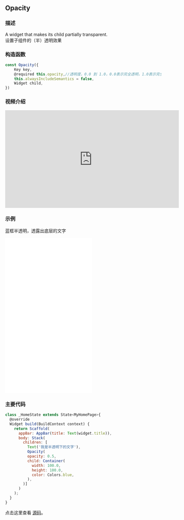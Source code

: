 ## Opacity

### 描述
A widget that makes its child partially transparent.  
设置子组件的（半）透明效果

### 构造函数
```javascript
const Opacity({
    Key key,
    @required this.opacity,//透明度，0.0 到 1.0，0.0表示完全透明，1.0表示完全不透明
    this.alwaysIncludeSemantics = false,
    Widget child,
})
```
### 视频介绍
<iframe width="560" height="315" src="https://www.youtube.com/embed/9hltevOHQBw" frameborder="0" allow="accelerometer; autoplay; encrypted-media; gyroscope; picture-in-picture" allowfullscreen></iframe>

### 示例  
蓝框半透明，透露出底层的文字
<iframe src="./web/index.html" width="280px" height="500px" frameborder="0" scrolling="no"></iframe>

### 主要代码
```javascript
class _HomeState extends State<MyHomePage>{
  @override
  Widget build(BuildContext context) {
    return Scaffold(
      appBar: AppBar(title: Text(widget.title)),
      body: Stack(
        children: [
          Text('我是半透明下的文字'),
          Opacity(
          opacity: 0.5,
          child: Container(
            width: 100.0,
            height: 100.0,
            color: Colors.blue,
          ),
        )]
      )
    ); 
  }
}
```

点击这里查看 [源码](./web/main.dart)。

